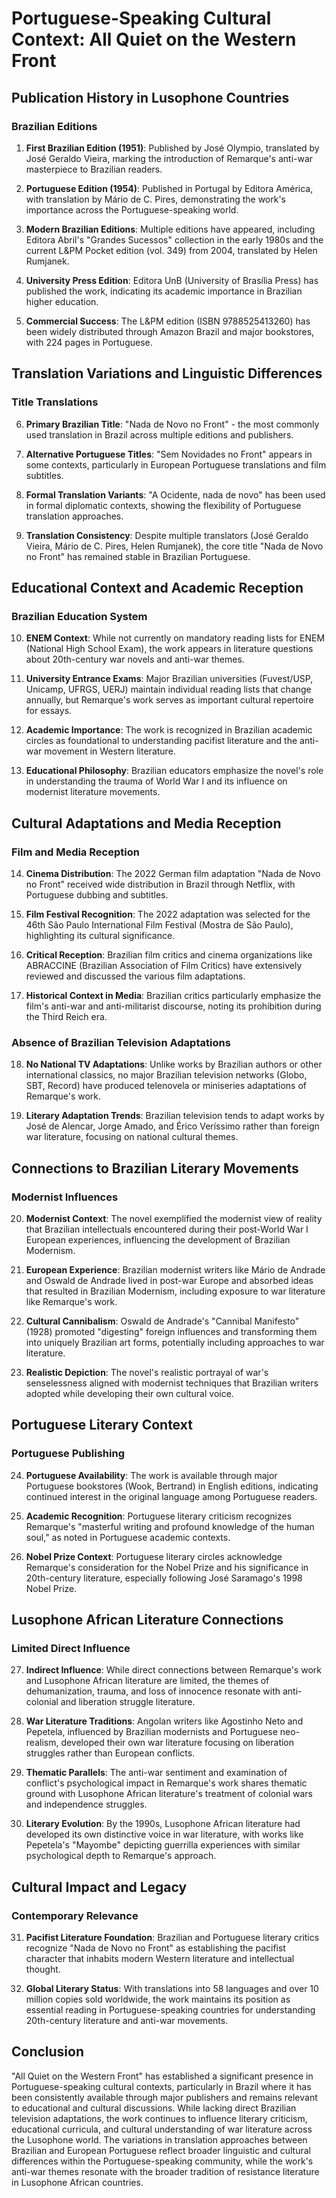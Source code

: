 # Portuguese-Speaking Cultural Context: All Quiet on the Western Front

## Publication History in Lusophone Countries

### Brazilian Editions
1. **First Brazilian Edition (1951)**: Published by José Olympio, translated by José Geraldo Vieira, marking the introduction of Remarque's anti-war masterpiece to Brazilian readers.

2. **Portuguese Edition (1954)**: Published in Portugal by Editora América, with translation by Mário de C. Pires, demonstrating the work's importance across the Portuguese-speaking world.

3. **Modern Brazilian Editions**: Multiple editions have appeared, including Editora Abril's "Grandes Sucessos" collection in the early 1980s and the current L&PM Pocket edition (vol. 349) from 2004, translated by Helen Rumjanek.

4. **University Press Edition**: Editora UnB (University of Brasília Press) has published the work, indicating its academic importance in Brazilian higher education.

5. **Commercial Success**: The L&PM edition (ISBN 9788525413260) has been widely distributed through Amazon Brazil and major bookstores, with 224 pages in Portuguese.

## Translation Variations and Linguistic Differences

### Title Translations
6. **Primary Brazilian Title**: "Nada de Novo no Front" - the most commonly used translation in Brazil across multiple editions and publishers.

7. **Alternative Portuguese Titles**: "Sem Novidades no Front" appears in some contexts, particularly in European Portuguese translations and film subtitles.

8. **Formal Translation Variants**: "A Ocidente, nada de novo" has been used in formal diplomatic contexts, showing the flexibility of Portuguese translation approaches.

9. **Translation Consistency**: Despite multiple translators (José Geraldo Vieira, Mário de C. Pires, Helen Rumjanek), the core title "Nada de Novo no Front" has remained stable in Brazilian Portuguese.

## Educational Context and Academic Reception

### Brazilian Education System
10. **ENEM Context**: While not currently on mandatory reading lists for ENEM (National High School Exam), the work appears in literature questions about 20th-century war novels and anti-war themes.

11. **University Entrance Exams**: Major Brazilian universities (Fuvest/USP, Unicamp, UFRGS, UERJ) maintain individual reading lists that change annually, but Remarque's work serves as important cultural repertoire for essays.

12. **Academic Importance**: The work is recognized in Brazilian academic circles as foundational to understanding pacifist literature and the anti-war movement in Western literature.

13. **Educational Philosophy**: Brazilian educators emphasize the novel's role in understanding the trauma of World War I and its influence on modernist literature movements.

## Cultural Adaptations and Media Reception

### Film and Media Reception
14. **Cinema Distribution**: The 2022 German film adaptation "Nada de Novo no Front" received wide distribution in Brazil through Netflix, with Portuguese dubbing and subtitles.

15. **Film Festival Recognition**: The 2022 adaptation was selected for the 46th São Paulo International Film Festival (Mostra de São Paulo), highlighting its cultural significance.

16. **Critical Reception**: Brazilian film critics and cinema organizations like ABRACCINE (Brazilian Association of Film Critics) have extensively reviewed and discussed the various film adaptations.

17. **Historical Context in Media**: Brazilian critics particularly emphasize the film's anti-war and anti-militarist discourse, noting its prohibition during the Third Reich era.

### Absence of Brazilian Television Adaptations
18. **No National TV Adaptations**: Unlike works by Brazilian authors or other international classics, no major Brazilian television networks (Globo, SBT, Record) have produced telenovela or miniseries adaptations of Remarque's work.

19. **Literary Adaptation Trends**: Brazilian television tends to adapt works by José de Alencar, Jorge Amado, and Érico Veríssimo rather than foreign war literature, focusing on national cultural themes.

## Connections to Brazilian Literary Movements

### Modernist Influences
20. **Modernist Context**: The novel exemplified the modernist view of reality that Brazilian intellectuals encountered during their post-World War I European experiences, influencing the development of Brazilian Modernism.

21. **European Experience**: Brazilian modernist writers like Mário de Andrade and Oswald de Andrade lived in post-war Europe and absorbed ideas that resulted in Brazilian Modernism, including exposure to war literature like Remarque's work.

22. **Cultural Cannibalism**: Oswald de Andrade's "Cannibal Manifesto" (1928) promoted "digesting" foreign influences and transforming them into uniquely Brazilian art forms, potentially including approaches to war literature.

23. **Realistic Depiction**: The novel's realistic portrayal of war's senselessness aligned with modernist techniques that Brazilian writers adopted while developing their own cultural voice.

## Portuguese Literary Context

### Portuguese Publishing
24. **Portuguese Availability**: The work is available through major Portuguese bookstores (Wook, Bertrand) in English editions, indicating continued interest in the original language among Portuguese readers.

25. **Academic Recognition**: Portuguese literary criticism recognizes Remarque's "masterful writing and profound knowledge of the human soul," as noted in Portuguese academic contexts.

26. **Nobel Prize Context**: Portuguese literary circles acknowledge Remarque's consideration for the Nobel Prize and his significance in 20th-century literature, especially following José Saramago's 1998 Nobel Prize.

## Lusophone African Literature Connections

### Limited Direct Influence
27. **Indirect Influence**: While direct connections between Remarque's work and Lusophone African literature are limited, the themes of dehumanization, trauma, and loss of innocence resonate with anti-colonial and liberation struggle literature.

28. **War Literature Traditions**: Angolan writers like Agostinho Neto and Pepetela, influenced by Brazilian modernists and Portuguese neo-realism, developed their own war literature focusing on liberation struggles rather than European conflicts.

29. **Thematic Parallels**: The anti-war sentiment and examination of conflict's psychological impact in Remarque's work shares thematic ground with Lusophone African literature's treatment of colonial wars and independence struggles.

30. **Literary Evolution**: By the 1990s, Lusophone African literature had developed its own distinctive voice in war literature, with works like Pepetela's "Mayombe" depicting guerrilla experiences with similar psychological depth to Remarque's approach.

## Cultural Impact and Legacy

### Contemporary Relevance
31. **Pacifist Literature Foundation**: Brazilian and Portuguese literary critics recognize "Nada de Novo no Front" as establishing the pacifist character that inhabits modern Western literature and intellectual thought.

32. **Global Literary Status**: With translations into 58 languages and over 10 million copies sold worldwide, the work maintains its position as essential reading in Portuguese-speaking countries for understanding 20th-century literature and anti-war movements.

## Conclusion

"All Quiet on the Western Front" has established a significant presence in Portuguese-speaking cultural contexts, particularly in Brazil where it has been consistently available through major publishers and remains relevant to educational and cultural discussions. While lacking direct Brazilian television adaptations, the work continues to influence literary criticism, educational curricula, and cultural understanding of war literature across the Lusophone world. The variations in translation approaches between Brazilian and European Portuguese reflect broader linguistic and cultural differences within the Portuguese-speaking community, while the work's anti-war themes resonate with the broader tradition of resistance literature in Lusophone African countries.